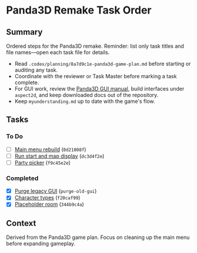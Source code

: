 # Panda3D Remake Task Order

## Summary
Ordered steps for the Panda3D remake.
Reminder: list only task titles and file names—open each task file for details.

- Read `.codex/planning/8a7d9c1e-panda3d-game-plan.md` before starting or auditing any task.
- Coordinate with the reviewer or Task Master before marking a task complete.
- For GUI work, review the [Panda3D GUI manual](https://docs.panda3d.org/1.10/python/programming/gui/index), build interfaces under `aspect2d`, and keep downloaded docs out of the repository.
- Keep `myunderstanding.md` up to date with the game's flow.

## Tasks
### To Do
- [ ] [Main menu rebuild](0d21008f-main-menu-rebuild.md) (`0d21008f`)
- [ ] [Run start and map display](dc3d4f2e-run-start-map-display.md) (`dc3d4f2e`)
- [ ] [Party picker](f9c45e2e-party-picker.md) (`f9c45e2e`)

### Completed
- [x] [Purge legacy GUI](done/97c19289-purge-old-gui.md) (`purge-old-gui`)
- [x] [Character types](done/f20caf99-character-types.md) (`f20caf99`)
- [x] [Placeholder room](done/344b9c4a-placeholder-room.md) (`344b9c4a`)

## Context
Derived from the Panda3D game plan. Focus on cleaning up the main menu before expanding gameplay.
